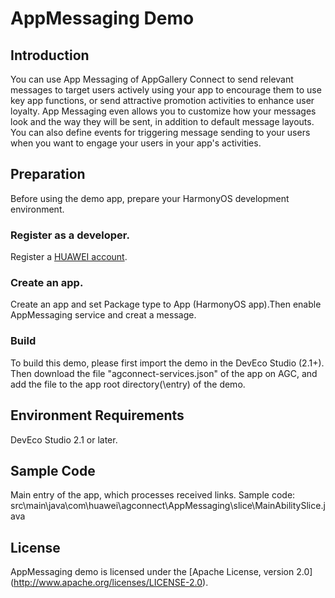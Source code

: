 # AppMessaging Demo

## Introduction


You can use App Messaging of AppGallery Connect to send relevant messages to target users actively using your app to encourage them to use key app functions, or send attractive promotion activities to enhance user loyalty. App Messaging even allows you to customize how your messages look and the way they will be sent, in addition to default message layouts. You can also define events for triggering message sending to your users when you want to engage your users in your app's activities.

## Preparation

Before using the demo app, prepare your HarmonyOS development environment.

### Register as a developer.

Register a [HUAWEI account](https://developer.huawei.com/consumer/en/).

### Create an app.

Create an app and set Package type to App (HarmonyOS app).Then enable AppMessaging service and creat a message.

### Build

To build this demo, please first import the demo in the DevEco Studio (2.1+). Then download the file "agconnect-services.json" of the app on AGC, and add the file to the app root directory(\entry) of the demo.

## Environment Requirements

DevEco Studio 2.1 or later.

## Sample Code

Main entry of the app, which processes received links.
Sample code: src\main\java\com\huawei\agconnect\AppMessaging\slice\MainAbilitySlice.java

## License

AppMessaging demo is licensed under the [Apache License, version 2.0] (http://www.apache.org/licenses/LICENSE-2.0).